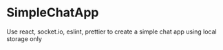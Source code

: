 # SimpleChatApp
Use react, socket.io, eslint, prettier to create a simple chat app using local storage only
